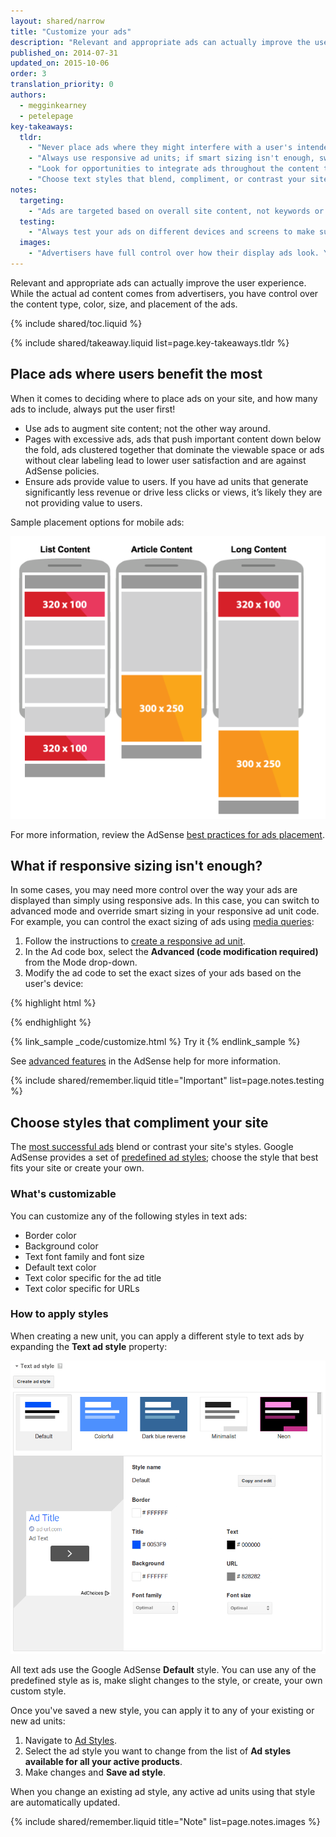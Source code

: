 ```yaml
---
layout: shared/narrow
title: "Customize your ads"
description: "Relevant and appropriate ads can actually improve the user experience. While the actual ad content comes from advertisers, you have control over the content type, color, size, and placement of the ads."
published_on: 2014-07-31
updated_on: 2015-10-06
order: 3
translation_priority: 0
authors:
  - megginkearney
  - petelepage
key-takeaways:
  tldr: 
    - "Never place ads where they might interfere with a user's intended experience on your site; ensure ads above the fold don't push important content below it."
    - "Always use responsive ad units; if smart sizing isn't enough, switch to advanced mode."
    - "Look for opportunities to integrate ads throughout the content to avoid ad blindness."
    - "Choose text styles that blend, compliment, or contrast your site."
notes:
  targeting:
    - "Ads are targeted based on overall site content, not keywords or categories. If you'd like to display ads related to specific topics, include complete sentences and paragraphs about these topics."
  testing:
    - "Always test your ads on different devices and screens to make sure that the responsive behavior is working correctly."
  images:
    - "Advertisers have full control over how their display ads look. You can influence the types of display ads that appear on your site using ad placement and sizing, but you can't actually control the image content."
---
```


<p class="intro">
  Relevant and appropriate ads can actually improve the user experience. While the actual ad content comes from advertisers, you have control over the content type, color, size, and placement of the ads.
</p>


{% include shared/toc.liquid %}

{% include shared/takeaway.liquid list=page.key-takeaways.tldr %}

## Place ads where users benefit the most

When it comes to deciding where to place ads on your site,
and how many ads to include, always put the user first!

* Use ads to augment site content; not the other way around.
* Pages with excessive ads, ads that push important content down below the fold, 
ads clustered together that dominate the viewable space or ads without clear 
labeling lead to lower user satisfaction and are against AdSense policies.
* Ensure ads provide value to users. If you have ad units that generate 
significantly less revenue or drive less clicks or views, it’s likely they 
are not providing value to users.

Sample placement options for mobile ads:

<img src="images/mobile_ads_placement.png" class="center" alt="Sample mobile image ad">

For more information, review the AdSense 
[best practices for ads placement](https://support.google.com/adsense/answer/1282097).


## What if responsive sizing isn't enough?
In some cases, you may need more control over the way your ads are displayed
than simply using responsive ads.  In this case, you can switch 
to advanced mode and override smart sizing in your responsive ad unit code. 
For example, you can control the exact sizing of ads using
[media queries](/web/fundamentals/design-and-ui/responsive/fundamentals/use-media-queries):

1. Follow the instructions to [create a responsive ad unit](/web/fundamentals/discovery-and-monetization/monetization-with-ads/include-ads#create-ad-units).
2. In the Ad code box, select the <strong>Advanced (code modification required)</strong>
from the Mode drop-down.
3. Modify the ad code to set the exact sizes of your ads based on the user's device:

{% highlight html %}
<ins class="adsbygoogle adslot_1"
    style="display:block;"
    data-ad-client="ca-pub-1234"
    data-ad-slot="5678"></ins>
<script async src="//pagead2.googlesyndication.com/pagead/js/adsbygoogle.js"></script>
<script>(adsbygoogle = window.adsbygoogle || []).push({});</script>
{% endhighlight %}

{% link_sample _code/customize.html %}
  Try it
{% endlink_sample %}

See [advanced features](https://support.google.com/adsense/answer/3543893) in the AdSense help for more information.

{% include shared/remember.liquid title="Important" list=page.notes.testing %}

## Choose styles that compliment your site

The [most successful ads](https://support.google.com/adsense/answer/17957)
blend or contrast your site's styles. Google AdSense provides a set of 
[predefined ad styles](https://support.google.com/adsense/answer/6002585);
choose the style that best fits your site or create your own.

### What's customizable

You can customize any of the following styles in text ads:

* Border color
* Background color
* Text font family and font size
* Default text color
* Text color specific for the ad title
* Text color specific for URLs

### How to apply styles

When creating a new unit, you can apply a different style to text ads by 
expanding the <strong>Text ad style</strong> property:

<img src="images/customize.png" class="center" alt="Text ad styles">

All text ads use the Google AdSense <strong>Default</strong> style.  You can 
use any of the predefined style as is, make slight changes to the style,
or create, your own custom style.

Once you've saved a new style, you can apply it to any of your existing or 
new ad units:

1. Navigate to [Ad Styles](https://www.google.com/adsense/app#myads-springboard/view=AD_STYLES).
2. Select the ad style you want to change from the list of 
<strong>Ad styles available for all your active products</strong>.
3. Make changes and <strong>Save ad style</strong>.

When you change an existing ad style, any active ad units using that style 
are automatically updated.

{% include shared/remember.liquid title="Note" list=page.notes.images %}


